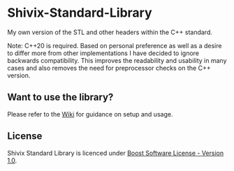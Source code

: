 # Shivix-Standard-Library
My own version of the STL and other headers within the C++ standard.

Note: C++20 is required. Based on personal preference as well as a desire to differ more from other implementations
I have decided to ignore backwards compatibility. This improves the readability and usability in many cases and also
removes the need for preprocessor checks on the C++ version.

## Want to use the library?

Please refer to the [Wiki](https://github.com/Shivix/Shivix-Standard-Library/wiki) for guidance on setup and usage.

## License 

Shivix Standard Library is licenced under [Boost Software License - Version 1.0](https://github.com/Shivix/Shivix-Standard-Library/blob/master/LICENSE).